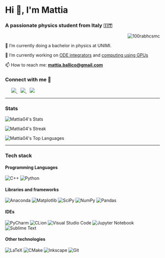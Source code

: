 <h1>Hi 👋, I'm Mattia</h1>
<h3>A passionate physics student from Italy 🇮🇹</h3>

<p align="right"> <img src="https://komarev.com/ghpvc/?username=Mattia04&label=Profile%20views&color=0e75b6&style=flat" alt="100rabhcsmc" /> </p>

🔭 I’m currently doing a bachelor in physics at UNIMI.

🌱 I’m currently working on [ODE integrators](https://github.com/Mattia04/ODESolvers) and [computing using GPUs](https://github.com/Mattia04/a-Lot-of-Pendulums)

📫 How to reach me: **mattia.ballico@gmail.com**

<h3> Connect with me 🤝 </h3>

<div style="margin-left: 10px;">
	<a style="margin-left: 10px;" target="_blank" href="https://github.com/Mattia04">
		<img src="https://img.icons8.com/doodle/40/000000/github--v1.png">
	</a>
        <a style="margin-left: 10px;" target="_blank" href="https://instagram.com/Mattia_BLL">
		<img src="https://img.icons8.com/doodle/40/000000/instagram-new--v2.png">
	</a>
	<a style="margin-left: 10px;" target="_blank" href="https://x.com/Mattia54783216">
		<img src="https://img.icons8.com/doodle/1x/twitter-squared--v2.png">
	</a>
</div>

---

<h3>Stats</h3>
  
![Mattia04's Stats](https://github-readme-stats.vercel.app/api?username=Mattia04&theme=monokai&show_icons=true&hide_border=true&count_private=false)

![Mattia04's Streak](https://github-readme-streak-stats.herokuapp.com/?user=Mattia04&theme=monokai&hide_border=true)

![Mattia04's Top Languages](https://github-readme-stats.vercel.app/api/top-langs/?username=Mattia04&theme=monokai&show_icons=true&hide_border=true&hide_progress=true)

---

<h3>Tech stack</h3>
<h4>Programming Languages</h4>

  <!-- ![Fortran](https://img.shields.io/badge/Fortran-%23734F96.svg?style=for-the-badge&logo=fortran&logoColor=white) -->

  <!-- ![C](https://img.shields.io/badge/c-%2300599C.svg?style=for-the-badge&logo=c&logoColor=white) -->
  
  ![C++](https://img.shields.io/badge/c++-%2300599C.svg?style=for-the-badge&logo=c%2B%2B&logoColor=white) 
  ![Python](https://img.shields.io/badge/python-3670A0?style=for-the-badge&logo=python&logoColor=ffdd54)

<h4>Libraries and frameworks</h4> 

  ![Anaconda](https://img.shields.io/badge/Anaconda-%2344A833.svg?style=for-the-badge&logo=anaconda&logoColor=white) 
  ![Matplotlib](https://img.shields.io/badge/Matplotlib-%23ffffff.svg?style=for-the-badge&logo=Matplotlib&logoColor=black) 
  ![SciPy](https://img.shields.io/badge/SciPy-%230C55A5.svg?style=for-the-badge&logo=scipy&logoColor=%white) 
  ![NumPy](https://img.shields.io/badge/numpy-%23013243.svg?style=for-the-badge&logo=numpy&logoColor=white) 
  ![Pandas](https://img.shields.io/badge/pandas-%23150458.svg?style=for-the-badge&logo=pandas&logoColor=white) 
  <!-- ![Keras](https://img.shields.io/badge/Keras-%23D00000.svg?style=for-the-badge&logo=Keras&logoColor=white) --> 
  <!-- ![PyTorch](https://img.shields.io/badge/PyTorch-%23EE4C2C.svg?style=for-the-badge&logo=PyTorch&logoColor=white) --> 
  <!-- ![scikit-learn](https://img.shields.io/badge/scikit--learn-%23F7931E.svg?style=for-the-badge&logo=scikit-learn&logoColor=white) --> 
  <!-- ![Pytest](https://img.shields.io/badge/pytest-%23ffffff.svg?style=for-the-badge&logo=pytest&logoColor=2f9fe3) --> 
  <!-- ![TensorFlow](https://img.shields.io/badge/TensorFlow-%23FF6F00.svg?style=for-the-badge&logo=TensorFlow&logoColor=white) --> 
  <!-- ![Qiskit](https://img.shields.io/badge/Qiskit-%236929C4.svg?style=for-the-badge&logo=Qiskit&logoColor=white) --> 
<h4>IDEs</h4> 

  ![PyCharm](https://img.shields.io/badge/pycharm-143?style=for-the-badge&logo=pycharm&logoColor=black&color=black&labelColor=green) 
  ![CLion](https://img.shields.io/badge/CLion-black?style=for-the-badge&logo=clion&logoColor=white) 
  ![Visual Studio Code](https://img.shields.io/badge/Visual%20Studio%20Code-0078d7.svg?style=for-the-badge&logo=visual-studio-code&logoColor=white) 
  ![Jupyter Notebook](https://img.shields.io/badge/jupyter-%23FA0F00.svg?style=for-the-badge&logo=jupyter&logoColor=white) 
  ![Sublime Text](https://img.shields.io/badge/sublime_text-%23575757.svg?style=for-the-badge&logo=sublime-text&logoColor=important) 
<h4>Other technologies</h4>

  ![LaTeX](https://img.shields.io/badge/latex-%23008080.svg?style=for-the-badge&logo=latex&logoColor=white) 
  ![CMake](https://img.shields.io/badge/CMake-%23008FBA.svg?style=for-the-badge&logo=cmake&logoColor=white) 
  ![Inkscape](https://img.shields.io/badge/Inkscape-e0e0e0?style=for-the-badge&logo=inkscape&logoColor=080A13) 
  ![Git](https://img.shields.io/badge/git-%23F05033.svg?style=for-the-badge&logo=git&logoColor=white) 
  <!-- ![Docker](https://img.shields.io/badge/docker-%230db7ed.svg?style=for-the-badge&logo=docker&logoColor=white) -->
  <!-- ![MySQL](https://img.shields.io/badge/mysql-4479A1.svg?style=for-the-badge&logo=mysql&logoColor=white) -->

